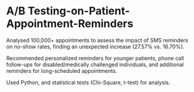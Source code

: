 # A/B Testing-on-Patient-Appointment-Reminders

Analysed 100,000+ appointments to assess the impact of SMS reminders on no-show rates, finding an unexpected increase (27.57% vs. 16.70%).

Recommended personalized reminders for younger patients, phone call follow-ups for disabled/medically challenged individuals, and additional reminders for long-scheduled appointments. 

Used Python, and statistical tests (Chi-Square, t-test) for analysis.
